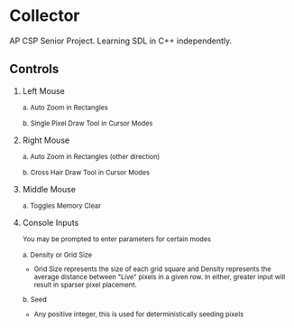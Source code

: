# Collector

AP CSP Senior Project. Learning SDL in C++ independently.

## Controls
1. Left Mouse
   
   <small>
   a. Auto Zoom in Rectangles
   
   b. Single Pixel Draw Tool in Cursor Modes
   </small>
   
2. Right Mouse

   <small>
   a. Auto Zoom in Rectangles (other direction)

   b. Cross Hair Draw Tool in Cursor Modes
   </small>

3. Middle Mouse

   <small>
   a. Toggles Memory Clear
   </small>
4. Console Inputs
   
    <small>You may be prompted to enter parameters for certain modes</small>
    <small>
   
    a. Density or Grid Size
    
   - Grid Size represents the size of each grid square and Density represents the average distance between "Live" pixels in a given row. In either, greater input will result in sparser pixel placement.
   
    b. Seed
   
     - Any positive integer, this is used for deterministically seeding pixels 
   </small>
   
